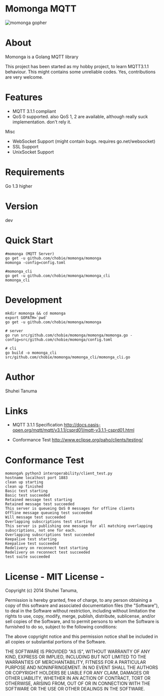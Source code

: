 Momonga MQTT
============

![momonga gopher](http://i.imgur.com/Jbo9Gl8.png)

# About

Momonga is a Golang MQTT library

This project has been started as my hobby project, to learn MQTT3.1.1 behaviour.
This might contains some unreliable codes. Yes, contributions are very welcome.

# Features

* MQTT 3.1.1 compliant
* QoS 0 supported. also QoS 1, 2 are available, although really suck implementation. don't rely it.

Misc

* WebSocket Support (might contain bugs. requires go.net/websocket)
* SSL Support
* UnixSocket Support

# Requirements

Go 1.3 higher

# Version

dev

# Quick Start

```
#momonga (MQTT Server)
go get -u github.com/chobie/momonga/momonga
momonga -config=config.toml

#momonga_cli
go get -u github.com/chobie/momonga/momonga_cli
momonga_cli
```

# Development

```
mkdir momonga && cd momonga
export GOPATH=`pwd`
go get -u github.com/chobie/momonga/momonga

# server
go run src/github.com/chobie/momonga/momonga/momonga.go -config=src/github.com/chobie/momonga/config.toml

# cli
go build -o momonga_cli src/github.com/chobie/momonga/momonga_cli/momonga_cli.go
```

# Author

Shuhei Tanuma

# Links

* MQTT 3.1.1 Specification
http://docs.oasis-open.org/mqtt/mqtt/v3.1.1/csprd01/mqtt-v3.1.1-csprd01.html

* Conformance Test
http://www.eclipse.org/paho/clients/testing/

# Conformance Test

```
momonga% python3 interoperability/client_test.py
hostname localhost port 1883
clean up starting
clean up finished
Basic test starting
Basic test succeeded
Retained message test starting
Retained message test succeeded
This server is queueing QoS 0 messages for offline clients
Offline message queueing test succeeded
Will message test succeeded
Overlapping subscriptions test starting
This server is publishing one message for all matching overlapping subscriptions, not one for each.
Overlapping subscriptions test succeeded
Keepalive test starting
Keepalive test succeeded
Redelivery on reconnect test starting
Redelivery on reconnect test succeeded
test suite succeeded
```

# License - MIT License -

Copyright (c) 2014 Shuhei Tanuma,

Permission is hereby granted, free of charge, to any person obtaining a copy of this software and associated documentation files (the "Software"), to deal in the Software without restriction, including without limitation the rights to use, copy, modify, merge, publish, distribute, sublicense, and/or sell copies of the Software, and to permit persons to whom the Software is furnished to do so, subject to the following conditions:

The above copyright notice and this permission notice shall be included in all copies or substantial portions of the Software.

THE SOFTWARE IS PROVIDED "AS IS", WITHOUT WARRANTY OF ANY KIND, EXPRESS OR IMPLIED, INCLUDING BUT NOT LIMITED TO THE WARRANTIES OF MERCHANTABILITY, FITNESS FOR A PARTICULAR PURPOSE AND NONINFRINGEMENT. IN NO EVENT SHALL THE AUTHORS OR COPYRIGHT HOLDERS BE LIABLE FOR ANY CLAIM, DAMAGES OR OTHER LIABILITY, WHETHER IN AN ACTION OF CONTRACT, TORT OR OTHERWISE, ARISING FROM, OUT OF OR IN CONNECTION WITH THE SOFTWARE OR THE USE OR OTHER DEALINGS IN THE SOFTWARE.